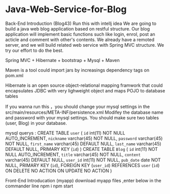 # Java-Web-Service-for-Blog
Back-End Introduction (Blog43)
Run this with intellj idea 
We are going to build a java web blog application based on restful structure. Our blog application will implement basic functions such like login, enrol, post an acticle and comment with other's contents. We already have a remoted server, and we will build related web service with Spring MVC structure. We try our effort to do the best.


Spring MVC + Hibernate + bootstrap + Mysql + Maven 

 Maven is a tool could import jars by increasings dependency tags on pom.xml
 
 Hibernate is an open source object-relational mapping framwork that could encapsulates JDBC with very lighweight
 object and maps POJO to database tables
 
 If you wanna run this ，you should change your mysql settings in the  src/main/resources/META-INF/persistence.xml
 Modifey the database name and password with your mysql settings.
 You should make sure two tables (user, Blog) in your database.
 
 mysql querys :
 CREATE TABLE `user` (
  `id` int(11) NOT NULL AUTO_INCREMENT,
  `nickname` varchar(45) NOT NULL,
  `password` varchar(45) NOT NULL,
  `first_name` varchar(45) DEFAULT NULL,
  `last_name` varchar(45) DEFAULT NULL,
  PRIMARY KEY (`id`)
) 
CREATE TABLE `Blog` (
  `id` int(11) NOT NULL AUTO_INCREMENT,
  `title` varchar(45) NOT NULL,
  `content` varchar(45) DEFAULT NULL,
  `user_id` int(11) NOT NULL,
  `pub_date` date NOT NULL,
  PRIMARY KEY (`id`),
  FOREIGN KEY (`user_id`) REFERENCES `user` (`id`) ON DELETE NO ACTION ON UPDATE NO ACTION
) 
 
 
 Front-End Introducation (myapp)
 download myapp files ,enter below in the commander line 
 npm i
 npm start 
 
 
 
